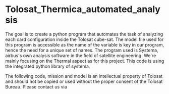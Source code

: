 # Tolosat_Thermica_automated_analysis
The goal is to create a python program that automates the task of analyzing each card configuration inside the Tolosat cube-sat.
The model file used for this program is accessible as the name of the variable is key in our program, hence the need for a unique set of names.
The program used is Systema, airbus's own analysis software in the field of satellite engineering. We're mainly focusing on the Thermal aspect as for this project.
This code is using the integrated python library of systema.

The following code, mission and model is an intellectual property of Tolosat and should not be copied or used without the proper consent of the Tolosat Bureau.
Please contact us via 
